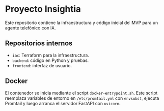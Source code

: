 # Proyecto Insightia

Este repositorio contiene la infraestructura y código inicial del MVP para un agente telefónico con IA.

## Repositorios internos

- `iac`: Terraform para la infraestructura.
- `backend`: código en Python y pruebas.
- `frontend`: interfaz de usuario.

## Docker

El contenedor se inicia mediante el script `docker-entrypoint.sh`. Este script
reemplaza variables de entorno en `/etc/promtail.yml` con `envsubst`,
ejecuta Promtail y luego arranca el servidor FastAPI con `uvicorn`.